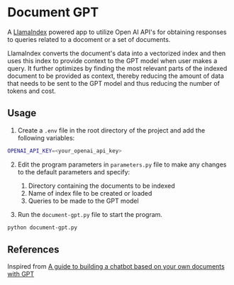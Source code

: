 # Document GPT

A [LlamaIndex]("https://gpt-index.readthedocs.io/en/latest/index.html") powered app to utilize Open AI API's for obtaining responses to queries related to a docoment or a set of documents.

LlamaIndex converts the document's data into a vectorized index and then uses this index to provide context to the GPT model when user makes a query. It further optimizes by finding the most relevant parts of the indexed document to be provided as context, thereby reducing the amount of data that needs to be sent to the GPT model and thus reducing the number of tokens and cost.

## Usage

1. Create a `.env` file in the root directory of the project and add the following variables:

```bash
OPENAI_API_KEY=<your_openai_api_key>
```

2. Edit the program parameters in `parameters.py` file to make any changes to the default parameters and specify:

   1. Directory containing the documents to be indexed
   2. Name of index file to be created or loaded
   3. Queries to be made to the GPT model

3. Run the `document-gpt.py` file to start the program.

```bash
python document-gpt.py
```

## References

Inspired from [A guide to building a chatbot based on your own documents with GPT]("https://bootcamp.uxdesign.cc/a-step-by-step-guide-to-building-a-chatbot-based-on-your-own-documents-with-gpt-2d550534eea5")
